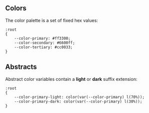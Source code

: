 Colors
------

The color palette is a set of fixed hex values:

```
:root
{
	--color-primary: #ff3300;
	--color-secondary: #6600ff;
	--color-tertiary: #cc0033;
}
```


Abstracts
---------

Abstract color variables contain a **light** or **dark** suffix extension:

```
:root
{
	--color-primary-light: color(var(--color-primary) l(70%));
	--color-primary-dark: color(var(--color-primary) l(30%));
}
```